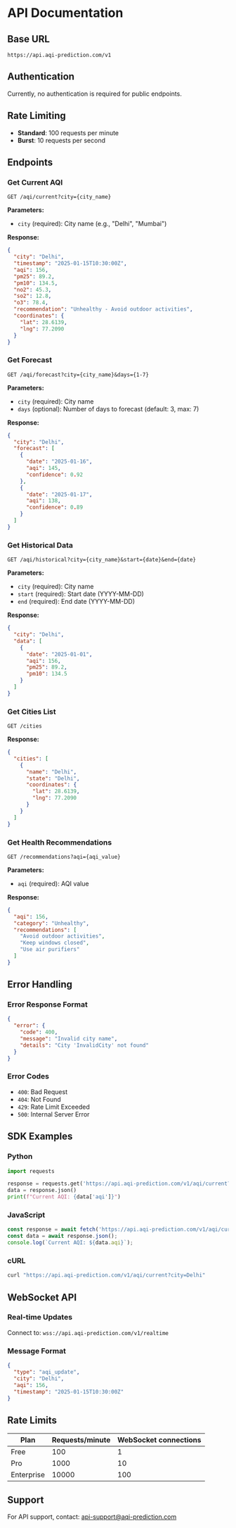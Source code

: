 # API Documentation

## Base URL
```
https://api.aqi-prediction.com/v1
```

## Authentication
Currently, no authentication is required for public endpoints.

## Rate Limiting
- **Standard**: 100 requests per minute
- **Burst**: 10 requests per second

## Endpoints

### Get Current AQI
```http
GET /aqi/current?city={city_name}
```

**Parameters:**
- `city` (required): City name (e.g., "Delhi", "Mumbai")

**Response:**
```json
{
  "city": "Delhi",
  "timestamp": "2025-01-15T10:30:00Z",
  "aqi": 156,
  "pm25": 89.2,
  "pm10": 134.5,
  "no2": 45.3,
  "so2": 12.8,
  "o3": 78.4,
  "recommendation": "Unhealthy - Avoid outdoor activities",
  "coordinates": {
    "lat": 28.6139,
    "lng": 77.2090
  }
}
```

### Get Forecast
```http
GET /aqi/forecast?city={city_name}&days={1-7}
```

**Parameters:**
- `city` (required): City name
- `days` (optional): Number of days to forecast (default: 3, max: 7)

**Response:**
```json
{
  "city": "Delhi",
  "forecast": [
    {
      "date": "2025-01-16",
      "aqi": 145,
      "confidence": 0.92
    },
    {
      "date": "2025-01-17",
      "aqi": 138,
      "confidence": 0.89
    }
  ]
}
```

### Get Historical Data
```http
GET /aqi/historical?city={city_name}&start={date}&end={date}
```

**Parameters:**
- `city` (required): City name
- `start` (required): Start date (YYYY-MM-DD)
- `end` (required): End date (YYYY-MM-DD)

**Response:**
```json
{
  "city": "Delhi",
  "data": [
    {
      "date": "2025-01-01",
      "aqi": 156,
      "pm25": 89.2,
      "pm10": 134.5
    }
  ]
}
```

### Get Cities List
```http
GET /cities
```

**Response:**
```json
{
  "cities": [
    {
      "name": "Delhi",
      "state": "Delhi",
      "coordinates": {
        "lat": 28.6139,
        "lng": 77.2090
      }
    }
  ]
}
```

### Get Health Recommendations
```http
GET /recommendations?aqi={aqi_value}
```

**Parameters:**
- `aqi` (required): AQI value

**Response:**
```json
{
  "aqi": 156,
  "category": "Unhealthy",
  "recommendations": [
    "Avoid outdoor activities",
    "Keep windows closed",
    "Use air purifiers"
  ]
}
```

## Error Handling

### Error Response Format
```json
{
  "error": {
    "code": 400,
    "message": "Invalid city name",
    "details": "City 'InvalidCity' not found"
  }
}
```

### Error Codes
- `400`: Bad Request
- `404`: Not Found
- `429`: Rate Limit Exceeded
- `500`: Internal Server Error

## SDK Examples

### Python
```python
import requests

response = requests.get('https://api.aqi-prediction.com/v1/aqi/current?city=Delhi')
data = response.json()
print(f"Current AQI: {data['aqi']}")
```

### JavaScript
```javascript
const response = await fetch('https://api.aqi-prediction.com/v1/aqi/current?city=Delhi');
const data = await response.json();
console.log(`Current AQI: ${data.aqi}`);
```

### cURL
```bash
curl "https://api.aqi-prediction.com/v1/aqi/current?city=Delhi"
```

## WebSocket API

### Real-time Updates
Connect to: `wss://api.aqi-prediction.com/v1/realtime`

### Message Format
```json
{
  "type": "aqi_update",
  "city": "Delhi",
  "aqi": 156,
  "timestamp": "2025-01-15T10:30:00Z"
}
```

## Rate Limits

| Plan | Requests/minute | WebSocket connections |
|------|-----------------|----------------------|
| Free | 100 | 1 |
| Pro | 1000 | 10 |
| Enterprise | 10000 | 100 |

## Support
For API support, contact: api-support@aqi-prediction.com
